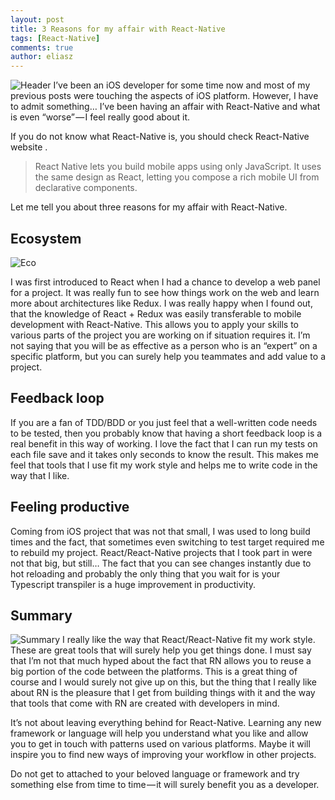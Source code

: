 ```yaml
---
layout: post
title: 3 Reasons for my affair with React-Native
tags: [React-Native]
comments: true
author: eliasz
---
```


![Header](/images/3-reasons-for-my-affair-with-react-native/love_hands.jpg)
I’ve been an iOS developer for some time now and most of my previous posts were touching the aspects of iOS platform. However, I have to admit something… I’ve been having an affair with React-Native and what is even “worse” — I feel really good about it.


If you do not know what React-Native is, you should check React-Native website .


>React Native lets you build mobile apps using only JavaScript. It uses the same design as React, letting you compose a rich mobile UI from declarative components.


Let me tell you about three reasons for my affair with React-Native.

Ecosystem
---
![Eco](/images/3-reasons-for-my-affair-with-react-native/ecosystem.jpeg)

I was first introduced to React when I had a chance to develop a web panel for a project. It was really fun to see how things work on the web and learn more about architectures like Redux. I was really happy when I found out, that the knowledge of React + Redux was easily transferable to mobile development with React-Native. This allows you to apply your skills to various parts of the project you are working on if situation requires it. I’m not saying that you will be as effective as a person who is an “expert” on a specific platform, but you can surely help you teammates and add value to a project.

Feedback loop
---
If you are a fan of TDD/BDD or you just feel that a well-written code needs to be tested, then you probably know that having a short feedback loop is a real benefit in this way of working. I love the fact that I can run my tests on each file save and it takes only seconds to know the result. This makes me feel that tools that I use fit my work style and helps me to write code in the way that I like.

Feeling productive
---
Coming from iOS project that was not that small, I was used to long build times and the fact, that sometimes even switching to test target required me to rebuild my project. React/React-Native projects that I took part in were not that big, but still… The fact that you can see changes instantly due to hot reloading and probably the only thing that you wait for is your Typescript transpiler is a huge improvement in productivity.

Summary
---
![Summary](/images/3-reasons-for-my-affair-with-react-native/tools.jpg)
I really like the way that React/React-Native fit my work style. These are great tools that will surely help you get things done. I must say that I’m not that much hyped about the fact that RN allows you to reuse a big portion of the code between the platforms. This is a great thing of course and I would surely not give up on this, but the thing that I really like about RN is the pleasure that I get from building things with it and the way that tools that come with RN are created with developers in mind.


It’s not about leaving everything behind for React-Native. Learning any new framework or language will help you understand what you like and allow you to get in touch with patterns used on various platforms. Maybe it will inspire you to find new ways of improving your workflow in other projects.


Do not get to attached to your beloved language or framework and try something else from time to time — it will surely benefit you as a developer.
